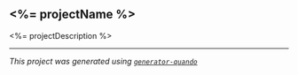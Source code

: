 ## <%= projectName %>

<%= projectDescription %>

---

*This project was generated using [`generator-quando`](https://github.com/himynameisdave/generator-quando)*
